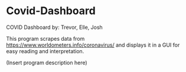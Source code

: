 # Covid-Dashboard
COVID Dashboard
by: Trevor, Elle, Josh

This program scrapes data from https://www.worldometers.info/coronavirus/ and displays it in a GUI for easy reading and interpretation. 

(Insert program description here)
